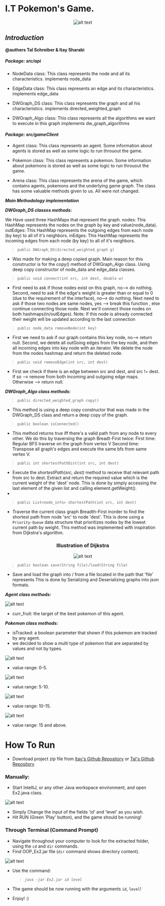 # I.T Pokemon's Game.

<center>

![alt text](https://i.ibb.co/XyV51Jg/backgroundsecound.jpg)

</center>

## **********************************_Introduction_**********************************

**@authers Tal Schreiber & Itay Sharabi**

##### ***Package: src/api***
* NodeData class:
This class represents the node and all its characteristics.
implements node_data

* EdgeData class: 
This class represents an edge and its characteristics.
implements edge_data

* DWGraph_DS class:
This class represents the graph and all his characteristics.
implements directed_weighted_graph 

* DWGraph_Algo class:
This class represents all the algorithms we want to execute in this graph
implements dw_graph_algorithms

#### ***Package: src/gameClient***
* Agent class: 
This class represents an agent. 
Some information about agents is stored as well as some logic to run throuout the game.

* Pokemon class: 
This class represents a pokemon. 
Some information about pokemons is stored as well as some logic to run throuout the game.
* Arena class:
This class represents the arena of the game, which contains agents, pokemons 
and the underlying game graph.
The class has some valuable methods given to us. All were not changed.

*******************Main Methodology implementation*******************

*********_DWGraph_DS classes methods:_*********

We Have used three HashMaps that represent the graph.
nodes: This HashMap represents the nodes on the graph by key and value(node_data).
outEdges: This HashMap represents the outgoing edges from each node (by key) to all of it's neighbors.
inEdges: This HashMap represents the incoming edges from each node (by key) to all of it's neighbors. 

>`public DWGraph_DS(directed_weighted_graph g)`
* Was made for making a deep copied graph.
Main reason for this constructor is for the copy() method of DWGraph_Algo class.
Using deep copy constructor of node_data and edge_data classes.

>`public void connect(int src, int dest, double w)` 
* First need to ask if those nodes exist on this graph, no--> do nothing.
Second, need to ask if the edge's weight is greater than or equal to 0 (due to the requirement of the interface), no--> do nothing.
Next need to ask if those two nodes are same nodes, yes --> break this function , else continue connecting those node.
Next we'll connect those nodes on both hashmaps(in/outEdges).
Note: If this node is already connected their weight will be updated according to the last connection

>`public node_data removeNode(int key)`
* First we need to ask if our graph contains this key node, no--> return null.
Second, we delete all outGoing edges from the key node, and then all incoming edges into key node with an iterator.
We delete the node from the nodes hashmap and return the deleted node.

>`public void removeEdge(int src, int dest)`
* First we check if there is an edge between src and dest, and src != dest. 
If so --> remove from both incoming and outgoing edge maps.
Otherwise --> return null.

*********_DWGraph_Algo class methods:_*********

>`public directed_weighted_graph copy()` 
* This method is using a deep copy constructor that was made in the DWGraph_DS class and return a deep copy of the graph.

>`public boolean isConnected()`
* This method returns true iff there's a valid path from any node to every other.
We do this by traversing the graph Breadt-First twice: 
First time: Regular BFS traverse on the graph from vertex V
Second time: Transpose all graph's edges and execute the same bfs from same vertex V.

>`public int shortestPathDist(int src, int dest)` 
* Execute the *shortestPath(src, dest)* method to receive that relevant path from src to dest.
Extract and return the required value which is the current weight of the 'dest' node.
This is done by simply accessing the last element of the given list and calling element.getWeight().
* 
>`public List<node_info> shortestPath(int src, int dest)` 
* Traverse the current class graph Breadth-First inorder to find the shortest path from node 'src' to node 'dest'.
This is done using a `Priority-Queue` data structure that prioritizes nodes by the lowest current path by weight.
This method was implemented with inspiration from Dijkstra's algorithm.
<center> 
<h3> Illustration of Dijkstra </h3>

![alt text](https://upload.wikimedia.org/wikipedia/commons/5/57/Dijkstra_Animation.gif)

</center>

>`public boolean save(String file)/load(String file)`
* Save and load the graph into / from a file located in the path that 'file' represents
This is done by Serializing and Deserializing graphs into json formats.

*********_Agent class methods:_*********

![alt text](https://i.ibb.co/VQWPFBx/agent.jpg)

* curr_fruit: the target of the best pokemon of this agent.

*********_Pokemon class methods:_*********
* isTracked: a boolean parameter that shown if this pokemon are tracked by any agent.
* we decided to show a multi type of pokemon that are separated by values and 
not by types.  

![alt text](https://i.ibb.co/fxXCcbQ/lowValue.jpg)
* value range: 0-5.

![alt text](https://i.ibb.co/McYBzxw/medium-Value.jpg)
* value range: 5-10.

![alt text](https://i.ibb.co/N292DD6/picatchu.jpg)
* value range: 10-15.

![alt text](https://i.ibb.co/9c6D7Lb/highvalue.jpg)
* value range: 15 and above.

# How To Run
* Download project zip file from [Itay's Github Repository](https://github.com/ItaySharabi/OOP_Ex2.git) or [Tal's Github Repository](https://github.com/TalSchreiber95/OOP_Ex2.git)

### Manually:

* Start IntelliJ, or any other Java workspace environment, and open Ex2.java class.

![alt text](https://i.ibb.co/PzVG7S5/Manual-Run.png)

* Simply Change the input of the fields 'id' and 'level' as you wish.
* Hit RUN (Green 'Play' button), and the game should be running! 

### Through Terminal (Command Prompt)

* Navigate throughout your computer to look for the extracted folder, using the `cd` and `dir` commands.
* Find OOP_Ex2.jar file (`dir` command shows directory content).

![alt text](https://i.ibb.co/KjRkST1/run.png)

* Use the command:
    >*`java -jar Ex2.jar id level`*

* The game should be now running with the arguments `id`, `level`!
* Enjoy! :)


